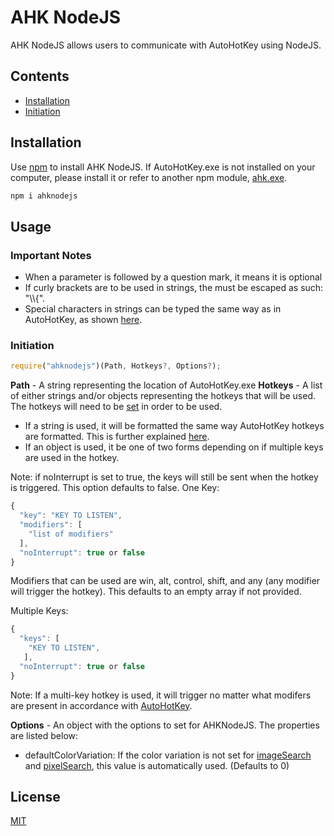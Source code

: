 
# AHK NodeJS

AHK NodeJS allows users to communicate with AutoHotKey using NodeJS.

## Contents

* [Installation](#Installation)
* [Initiation](#Initiation)

## Installation

Use [npm](https://www.npmjs.com) to install AHK NodeJS.
If AutoHotKey.exe is not installed on your computer, please install it or refer to another npm module, [ahk.exe](https://www.npmjs.com/package/ahk.exe).

```bash
npm i ahknodejs
```

## Usage

### Important Notes

- When a parameter is followed by a question mark, it means it is optional
- If curly brackets are to be used in strings, the must be escaped as such: "\\\\{".
- Special characters in strings can be typed the same way as in AutoHotKey, as shown [here](https://www.autohotkey.com/docs/commands/Send.htm#keynames).

### Initiation

```js
require("ahknodejs")(Path, Hotkeys?, Options?);
```

**Path** - A string representing the location of AutoHotKey.exe
**Hotkeys** - A list of either strings and/or objects representing the hotkeys that will be used. The hotkeys will need to be [set](#setHotkey) in order to be used.

- If a string is used, it will be formatted the same way AutoHotKey hotkeys are formatted. This is further explained [here](https://www.autohotkey.com/docs/Hotkeys.htm).
- If an object is used, it be one of two forms depending on if multiple keys are used in the hotkey.

Note: if noInterrupt is set to true, the keys will still be sent when the hotkey is triggered. This option defaults to false.
One Key:
```js
{
  "key": "KEY TO LISTEN",
  "modifiers": [
    "list of modifiers"
  ],
  "noInterrupt": true or false
}
```
Modifiers that can be used are win, alt, control, shift, and any (any modifier will trigger the hotkey). This defaults to an empty array if not provided.

Multiple Keys:
```js
{
  "keys": [
    "KEY TO LISTEN",
   ],
  "noInterrupt": true or false
}
```
Note: If a multi-key hotkey is used, it will trigger no matter what modifers are present in accordance with [AutoHotKey](https://www.autohotkey.com/docs/Hotkeys.htm#combo).
 
**Options** - An object with the options to set for AHKNodeJS. The properties are listed below:

- defaultColorVariation: If the color variation is not set for [imageSearch](#imageSearch) and [pixelSearch](#pixelSearch), this value is automatically used. (Defaults to 0)

## License
[MIT](https://github.com/Richard-X-366/AHKNodeJS/blob/master/LICENSE/)

